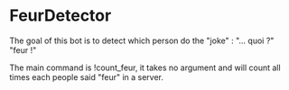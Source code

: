 # FeurDetector

The goal of this bot is to detect which person do the "joke" : "... quoi ?" "feur !"

The main command is !count_feur, it takes no argument and will count all times each people said "feur" in a server.
